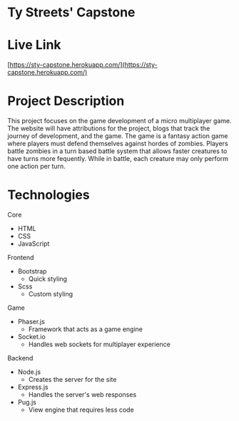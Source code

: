 # Ty Streets' Capstone

# Live Link
[https://sty-capstone.herokuapp.com/](https://sty-capstone.herokuapp.com/)

# Project Description
This project focuses on the game development of a micro multiplayer game. The website will have attributions for the project, blogs that track the journey of development, and the game. The game is a fantasy action game where players must defend themselves against hordes of zombies. Players battle zombies in a turn based battle system that allows faster creatures to have turns more fequently. While in battle, each creature may only perform one action per turn. 

# Technologies

Core
- HTML
- CSS
- JavaScript

Frontend
- Bootstrap
    - Quick styling
- Scss
    - Custom styling

Game
- Phaser.js
    - Framework that acts as a game engine
- Socket.io
    - Handles web sockets for multiplayer experience

Backend
- Node.js
    - Creates the server for the site
- Express.js
    - Handles the server's web responses
- Pug.js
    - View engine that requires less code